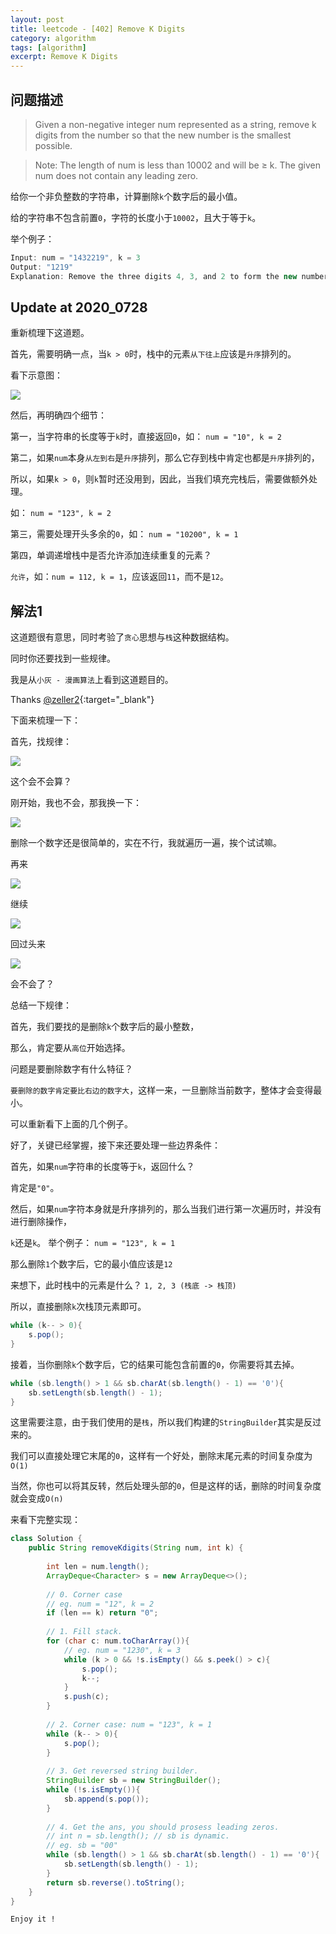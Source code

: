```yaml
---
layout: post
title: leetcode - [402] Remove K Digits
category: algorithm
tags: [algorithm]
excerpt: Remove K Digits
---
```


## 问题描述  

> Given a non-negative integer num represented as a string, remove k digits from the number so that the new number is the smallest possible.  

> Note:
The length of num is less than 10002 and will be ≥ k.
The given num does not contain any leading zero.  

给你一个非负整数的字符串，计算删除`k`个数字后的最小值。  

给的字符串不包含前置`0`，字符的长度小于`10002`，且大于等于`k`。  

举个例子：  

``` java
Input: num = "1432219", k = 3
Output: "1219"
Explanation: Remove the three digits 4, 3, and 2 to form the new number 1219 which is the smallest.
```


## Update at 2020_0728  

重新梳理下这道题。  

首先，需要明确一点，当`k > 0`时，栈中的元素`从下往上`应该是`升序`排列的。   

看下示意图：  

![](https://yyc-images.oss-cn-beijing.aliyuncs.com/leetcode_402_key_2020_0728.png)  


然后，再明确四个细节：  

第一，当字符串的长度等于`k`时，直接返回`0`，如： `num = "10", k = 2`  

第二，如果`num`本身`从左到右`是`升序`排列，那么它存到栈中肯定也都是`升序`排列的，  

所以，如果`k > 0`，则`k`暂时还没用到，因此，当我们填充完栈后，需要做额外处理。  

如： `num = "123", k = 2`

第三，需要处理开头多余的`0`，如： `num = "10200", k = 1`  

第四，单调递增栈中是否允许添加连续重复的元素？  

`允许`，如：`num = 112, k = 1`，应该返回`11`，而不是`12`。   




## 解法1  

这道题很有意思，同时考验了`贪心`思想与`栈`这种数据结构。  

同时你还要找到一些规律。  

我是从`小灰 - 漫画算法`上看到这道题目的。  

Thanks [@zeller2](https://leetcode.com/problems/remove-k-digits/discuss/88708/Straightforward-Java-Solution-Using-Stack){:target="_blank"}  

下面来梳理一下：  

首先，找规律：  


![](https://yyc-images.oss-cn-beijing.aliyuncs.com/leetcode_402_demo_1.png)  


这个会不会算？  

刚开始，我也不会，那我换一下：  


![](https://yyc-images.oss-cn-beijing.aliyuncs.com/leetcode_402_demo_2.png)  


删除一个数字还是很简单的，实在不行，我就遍历一遍，挨个试试嘛。  


再来  


![](https://yyc-images.oss-cn-beijing.aliyuncs.com/leetcode_402_demo_3.png)  


继续  

![](https://yyc-images.oss-cn-beijing.aliyuncs.com/leetcode_402_demo_4.png)  


回过头来  

![](https://yyc-images.oss-cn-beijing.aliyuncs.com/leetcode_402_demo_1.png)  


会不会了？  

总结一下规律：  

首先，我们要找的是删除`k`个数字后的最小整数，  

那么，肯定要从`高位`开始选择。  

问题是要删除数字有什么特征？  

`要删除的数字肯定要比右边的数字大`，这样一来，一旦删除当前数字，整体才会变得最小。  

可以重新看下上面的几个例子。  

好了，关键已经掌握，接下来还要处理一些边界条件：  

首先，如果`num`字符串的长度等于`k`，返回什么？  

肯定是`"0"`。  

然后，如果`num`字符本身就是升序排列的，那么当我们进行第一次遍历时，并没有进行删除操作， 


`k`还是`k`。 举个例子： `num = "123", k = 1`  

那么删除`1`个数字后，它的最小值应该是`12`   

来想下，此时栈中的元素是什么？  `1, 2, 3 (栈底 -> 栈顶)`  

所以，直接删除`k`次栈顶元素即可。  

``` java
while (k-- > 0){
    s.pop();
}
```


接着，当你删除`k`个数字后，它的结果可能包含前置的`0`，你需要将其去掉。  

``` java
while (sb.length() > 1 && sb.charAt(sb.length() - 1) == '0'){
    sb.setLength(sb.length() - 1);
}
```

这里需要注意，由于我们使用的是`栈`，所以我们构建的`StringBuilder`其实是反过来的。  

我们可以直接处理它末尾的`0`，这样有一个好处，删除末尾元素的时间复杂度为`O(1)`  


当然，你也可以将其反转，然后处理头部的`0`，但是这样的话，删除的时间复杂度就会变成`O(n)`  

来看下完整实现：  


``` java
class Solution {
    public String removeKdigits(String num, int k) {
        
        int len = num.length();
        ArrayDeque<Character> s = new ArrayDeque<>();
        
        // 0. Corner case
        // eg. num = "12", k = 2
        if (len == k) return "0";
        
        // 1. Fill stack.
        for (char c: num.toCharArray()){
            // eg. num = "1230", k = 3
            while (k > 0 && !s.isEmpty() && s.peek() > c){
                s.pop();
                k--;
            }
            s.push(c);
        }
        
        // 2. Corner case: num = "123", k = 1
        while (k-- > 0){
            s.pop();
        }
        
        // 3. Get reversed string builder.
        StringBuilder sb = new StringBuilder();
        while (!s.isEmpty()){
            sb.append(s.pop());
        }
        
        // 4. Get the ans, you should prosess leading zeros.
        // int n = sb.length(); // sb is dynamic.
        // eg. sb = "00"
        while (sb.length() > 1 && sb.charAt(sb.length() - 1) == '0'){
            sb.setLength(sb.length() - 1);
        }
        return sb.reverse().toString();
    }
}
```

`Enjoy it ! `